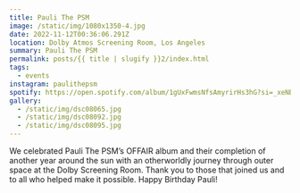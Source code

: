 ```yaml
---
title: Pauli The PSM
image: /static/img/1080x1350-4.jpg
date: 2022-11-12T00:36:06.291Z
location: Dolby Atmos Screening Room, Los Angeles
summary: Pauli The PSM
permalink: posts/{{ title | slugify }}2/index.html
tags:
  - events
instagram: paulithepsm
spotify: https://open.spotify.com/album/1gUxFwmsNfsAmyrirHs3hG?si=_xeNBpz0SaW4Tx0tbZeMBw
gallery:
  - /static/img/dsc08065.jpg
  - /static/img/dsc08092.jpg
  - /static/img/dsc08095.jpg
---
```

We celebrated Pauli The PSM’s OFFAIR album and their completion of another year around the sun with an otherworldly journey through outer space at the Dolby Screening Room. Thank you to those that joined us and to all who helped make it possible. Happy Birthday Pauli!